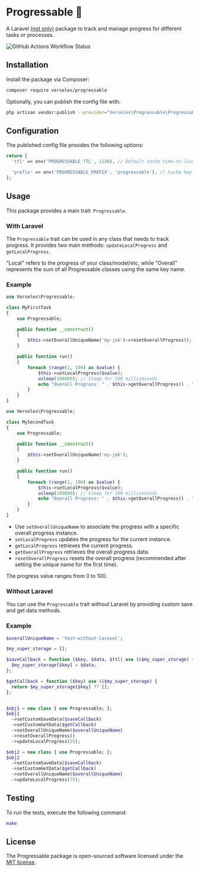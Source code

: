 # Progressable 🚀

A Laravel [(not only)](#without-laravel) package to track and manage progress for different tasks or processes.

![GitHub Actions Workflow Status](https://img.shields.io/github/actions/workflow/status/verseles/progressable/phpunit.yml?style=for-the-badge&label=PHPUnit)

## Installation

Install the package via Composer:

```bash
composer require verseles/progressable
```

Optionally, you can publish the config file with:

```bash
php artisan vendor:publish --provider="Verseles\Progressable\ProgressableServiceProvider" --tag="config"
```

## Configuration

The published config file provides the following options:

```php
return [
  'ttl' => env('PROGRESSABLE_TTL', 1140), // Default cache time-to-live (in minutes)

  'prefix' => env('PROGRESSABLE_PREFIX', 'progressable'), // Cache key prefix
];
```

## Usage

This package provides a main trait: `Progressable`.

### With Laravel

The `Progressable` trait can be used in any class that needs to track progress. It provides two main methods: `updateLocalProgress` and `getLocalProgress`.

"Local" refers to the progress of your class/model/etc, while "Overall" represents the sum of all Progressable classes using the same key name.

### Example
```php
use Verseles\Progressable;

class MyFirstTask
{
    use Progressable;

    public function __construct()
    {
        $this->setOverallUniqueName('my-job')->resetOverallProgress();
    }

    public function run()
    {
        foreach (range(1, 100) as $value) {
            $this->setLocalProgress($value);
            usleep(100000); // Sleep for 100 milliseconds
            echo "Overall Progress: " . $this->getOverallProgress() . "%" . PHP_EOL;
        }
    }
}
```

```php
use Verseles\Progressable;

class MySecondTask
{
    use Progressable;

    public function __construct()
    {
        $this->setOverallUniqueName('my-job');
    }

    public function run()
    {
        foreach (range(1, 100) as $value) {
            $this->setLocalProgress($value);
            usleep(100000); // Sleep for 100 milliseconds
            echo "Overall Progress: " . $this->getOverallProgress() . "%" . PHP_EOL;
        }
    }
}
```

- Use `setOverallUniqueName` to associate the progress with a specific overall progress instance.
- `setLocalProgress` updates the progress for the current instance.
- `getLocalProgress` retrieves the current progress.
- `getOverallProgress` retrieves the overall progress data.
- `resetOverallProgress` resets the overall progress (recommended after setting the unique name for the first time).

The progress value ranges from 0 to 100.

### Without Laravel

You can use the `Progressable` trait without Laravel by providing custom save and get data methods.

### Example

```php
$overallUniqueName = 'test-without-laravel';

$my_super_storage = [];

$saveCallback = function ($key, $data, $ttl) use (&$my_super_storage) {
  $my_super_storage[$key] = $data;
};

$getCallback = function ($key) use (&$my_super_storage) {
  return $my_super_storage[$key] ?? [];
};


$obj1 = new class { use Progressable; };
$obj1
  ->setCustomSaveData($saveCallback)
  ->setCustomGetData($getCallback)
  ->setOverallUniqueName($overallUniqueName)
  ->resetOverallProgress()
  ->updateLocalProgress(25);

$obj2 = new class { use Progressable; };
$obj2
  ->setCustomSaveData($saveCallback)
  ->setCustomGetData($getCallback)
  ->setOverallUniqueName($overallUniqueName)
  ->updateLocalProgress(75);

```

## Testing

To run the tests, execute the following command:

```bash
make
```

## License

The Progressable package is open-sourced software licensed under the [MIT license](./LICENSE.md).
